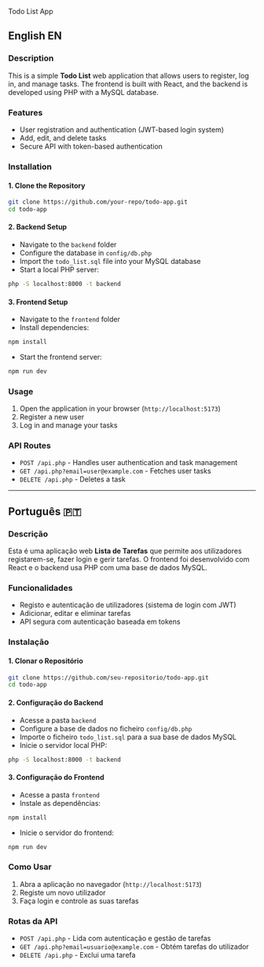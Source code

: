 Todo List App

## English EN
### Description
This is a simple **Todo List** web application that allows users to register, log in, and manage tasks. The frontend is built with React, and the backend is developed using PHP with a MySQL database.

### Features
- User registration and authentication (JWT-based login system)
- Add, edit, and delete tasks
- Secure API with token-based authentication

### Installation
#### 1. Clone the Repository
```sh
git clone https://github.com/your-repo/todo-app.git
cd todo-app
```

#### 2. Backend Setup
- Navigate to the `backend` folder
- Configure the database in `config/db.php`
- Import the `todo_list.sql` file into your MySQL database
- Start a local PHP server:
```sh
php -S localhost:8000 -t backend
```

#### 3. Frontend Setup
- Navigate to the `frontend` folder
- Install dependencies:
```sh
npm install
```
- Start the frontend server:
```sh
npm run dev
```

### Usage
1. Open the application in your browser (`http://localhost:5173`)
2. Register a new user
3. Log in and manage your tasks

### API Routes
- `POST /api.php` - Handles user authentication and task management
- `GET /api.php?email=user@example.com` - Fetches user tasks
- `DELETE /api.php` - Deletes a task

---

## Português 🇵🇹
### Descrição
Esta é uma aplicação web **Lista de Tarefas** que permite aos utilizadores registarem-se, fazer login e gerir tarefas. O frontend foi desenvolvido com React e o backend usa PHP com uma base de dados MySQL.

### Funcionalidades
- Registo e autenticação de utilizadores (sistema de login com JWT)
- Adicionar, editar e eliminar tarefas
- API segura com autenticação baseada em tokens

### Instalação
#### 1. Clonar o Repositório
```sh
git clone https://github.com/seu-repositorio/todo-app.git
cd todo-app
```

#### 2. Configuração do Backend
- Acesse a pasta `backend`
- Configure a base de dados no ficheiro `config/db.php`
- Importe o ficheiro `todo_list.sql` para a sua base de dados MySQL
- Inicie o servidor local PHP:
```sh
php -S localhost:8000 -t backend
```

#### 3. Configuração do Frontend
- Acesse a pasta `frontend`
- Instale as dependências:
```sh
npm install
```
- Inicie o servidor do frontend:
```sh
npm run dev
```

### Como Usar
1. Abra a aplicação no navegador (`http://localhost:5173`)
2. Registe um novo utilizador
3. Faça login e controle as suas tarefas

### Rotas da API
- `POST /api.php` - Lida com autenticação e gestão de tarefas
- `GET /api.php?email=usuario@example.com` - Obtém tarefas do utilizador
- `DELETE /api.php` - Exclui uma tarefa


